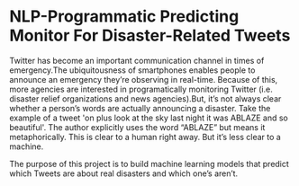 # NLP-Programmatic Predicting Monitor For Disaster-Related Tweets 
Twitter has become an important communication channel in times of emergency.The ubiquitousness of smartphones enables people to announce an emergency they’re observing in real-time. Because of this, more agencies are interested in programatically monitoring Twitter (i.e. disaster relief organizations and news agencies).But, it’s not always clear whether a person’s words are actually announcing a disaster. Take the example of a tweet 'on plus look at the sky last night it was ABLAZE and so beautiful'. The author explicitly uses the word “ABLAZE” but means it metaphorically. This is clear to a human right away. But it’s less clear to a machine.

The purpose of this project is to build machine learning models that predict which Tweets are about real disasters and which one’s aren’t.
